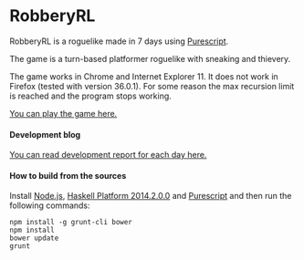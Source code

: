 # RobberyRL
RobberyRL is a roguelike made in 7 days using [Purescript](http://www.purescript.org/).

The game is a turn-based platformer roguelike with sneaking and thievery.

The game works in Chrome and Internet Explorer 11. It does not work in Firefox (tested with version 36.0.1). For some reason the max recursion limit is reached and the program stops working.

[You can play the game here.](https://dl.dropboxusercontent.com/u/51067730/7drl2015/index.html)

#### Development blog

[You can read development report for each day here.](https://teamkalamakkara.wordpress.com/)

#### How to build from the sources

Install [Node.js](https://nodejs.org/), [Haskell Platform 2014.2.0.0](https://www.haskell.org/platform/) and [Purescript](http://www.purescript.org/) and then run the following commands:

```
npm install -g grunt-cli bower
npm install
bower update
grunt
```
